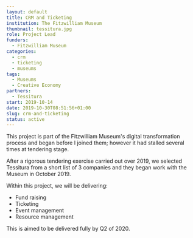 ```yaml
---
layout: default
title: CRM and Ticketing
institution: The Fitzwilliam Museum
thumbnail: tessitura.jpg
role: Project Lead
funders:
  - Fitzwilliam Museum
categories:
  - crm
  - ticketing
  - museums
tags:
  - Museums
  - Creative Economy
partners:
  - Tessitura
start: 2019-10-14
date: 2019-10-30T08:51:56+01:00
slug: crm-and-ticketing
status: active
---
```


This project is part of the Fitzwilliam Museum's digital transformation process and began before I joined them; however it had stalled several times at tendering stage.

After a rigorous tendering exercise carried out over 2019, we selected Tessitura from a short list of 3 companies and they began work with the Museum in October 2019.

Within this project, we will be delivering:

* Fund raising
* Ticketing
* Event management
* Resource management

This is aimed to be delivered fully by Q2 of 2020.
